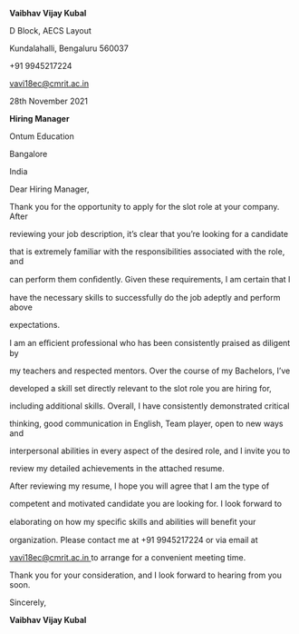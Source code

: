 ﻿

**Vaibhav Vijay Kubal**

D Block, AECS Layout

Kundalahalli, Bengaluru 560037

+91 9945217224

vavi18ec@cmrit.ac.in

28th November 2021

**Hiring Manager**

Ontum Education

Bangalore

India

Dear Hiring Manager,

Thank you for the opportunity to apply for the slot role at your company. After

reviewing your job description, it’s clear that you’re looking for a candidate

that is extremely familiar with the responsibilities associated with the role, and

can perform them conﬁdently. Given these requirements, I am certain that I

have the necessary skills to successfully do the job adeptly and perform above

expectations.

I am an eﬃcient professional who has been consistently praised as diligent by

my teachers and respected mentors. Over the course of my Bachelors, I’ve

developed a skill set directly relevant to the slot role you are hiring for,

including additional skills. Overall, I have consistently demonstrated critical

thinking, good communication in English, Team player, open to new ways and

interpersonal abilities in every aspect of the desired role, and I invite you to

review my detailed achievements in the attached resume.

After reviewing my resume, I hope you will agree that I am the type of

competent and motivated candidate you are looking for. I look forward to

elaborating on how my speciﬁc skills and abilities will beneﬁt your

organization. Please contact me at +91 9945217224 or via email at

<vavi18ec@cmrit.ac.in>[ ](mailto:vavi18ec@cmrit.ac.in)to arrange for a convenient meeting time.

Thank you for your consideration, and I look forward to hearing from you soon.

Sincerely,

**Vaibhav Vijay Kubal**

